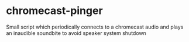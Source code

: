 # chromecast-pinger
Small script which periodically connects to a chromecast audio and plays an inaudible soundbite to avoid speaker system shutdown
